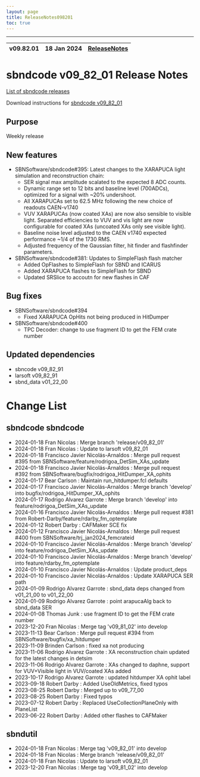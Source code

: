 ```yaml
---
layout: page
title: ReleaseNotes098201
toc: true
---
```


-----------------------------------------------------------------------------
| v09.82.01 | 18 Jan 2024 | [ReleaseNotes](ReleaseNotes098201.html) |
| --- | --- | --- |



sbndcode v09_82_01 Release Notes
=======================================================================================

[List of sbndcode releases](List_of_SBND_code_releases.html)

Download instructions for [sbndcode v09_82_01](http://scisoft.fnal.gov/scisoft/bundles/sbnd/v09_82_01/sbndcode-v09_82_01.html)

Purpose
---------------------------------------------------
Weekly release

New features
---------------------------------------------------
* SBNSoftware/sbndcode#395: Latest changes to the XARAPUCA light simulation and reconstruction chain:
  * SER signal max amplitude scalated to the expected 8 ADC counts.
  * Dynamic range set to 12 bits and baseline level (700ADCs), optimized for a signal with ~20% undershoot.
  * All XARAPUCAs set to 62.5 MHz following the new choice of readouts CAEN-v1740
  * VUV XARAPUCAs (now coated XAs) are now also sensible to visible light. Separated efficiencies to VUV and vis light are now configurable for coated XAs (uncoated XAs only see visible light).
  * Baseline noise level adjusted to the CAEN v1740 expected performance ~1/4 of the 1730 RMS.
  * Adjusted frequency of the Gaussian filter, hit finder and flashfinder parameters.
* SBNSoftware/sbndcode#381: Updates to SimpleFlash flash matcher
  * Added OpFlashes to SimpleFlash for SBND and ICARUS
  * Added XARAPUCA flashes to SimpleFlash for SBND
  * Updated SRSlice to accoutn for new flashes in CAF



Bug fixes
---------------------------------------------------
* SBNSoftware/sbndcode#394
  * Fixed XARAPUCA OpHits not being produced in HitDumper
* SBNSoftware/sbndcode#400
  * TPC Decoder: change to use fragment ID to get the FEM crate number 

Updated dependencies
---------------------------------------------------
* sbncode v09_82_91
* larsoft v09_82_91
* sbnd_data v01_22_00

Change List
==========================================

sbndcode sbndcode
---------------------------------------------------

* 2024-01-18  Fran Nicolas : Merge branch 'release/v09_82_01'
* 2024-01-18  Fran Nicolas : Update to larsoft v09_82_01
* 2024-01-18  Francisco Javier Nicolás-Arnaldos : Merge pull request #395 from SBNSoftware/feature/rodrigoa_DetSim_XAs_update
* 2024-01-18  Francisco Javier Nicolás-Arnaldos : Merge pull request #392 from SBNSoftware/bugfix/rodrigoa_HitDumper_XA_ophits
* 2024-01-17  Bear Carlson : Maintain run_hitdumper.fcl defaults
* 2024-01-17  Francisco Javier Nicolás-Arnaldos : Merge branch 'develop' into bugfix/rodrigoa_HitDumper_XA_ophits
* 2024-01-17  Rodrigo Alvarez Garrote : Merge branch 'develop' into feature/rodrigoa_DetSim_XAs_update
* 2024-01-16  Francisco Javier Nicolás-Arnaldos : Merge pull request #381 from Robert-Darby/feature/rdarby_fm_optemplate
* 2024-01-12  Robert Darby : CAFMaker SCE fix
* 2024-01-12  Francisco Javier Nicolás-Arnaldos : Merge pull request #400 from SBNSoftware/trj_jan2024_femcrateid
* 2024-01-10  Francisco Javier Nicolás-Arnaldos : Merge branch 'develop' into feature/rodrigoa_DetSim_XAs_update
* 2024-01-10  Francisco Javier Nicolás-Arnaldos : Merge branch 'develop' into feature/rdarby_fm_optemplate
* 2024-01-10  Francisco Javier Nicolás-Arnaldos : Update product_deps
* 2024-01-10  Francisco Javier Nicolás-Arnaldos : Update XARAPUCA SER path
* 2024-01-09  Rodrigo Alvarez Garrote : sbnd_data deps changed from v01_21_00 to v01_22_00
* 2024-01-09  Rodrigo Alvarez Garrote : point arapucaAlg back to sbnd_data SER
* 2024-01-08  Thomas Junk : use fragment ID to get the FEM crate number
* 2023-12-20  Fran Nicolas : Merge tag 'v09_81_02' into develop
* 2023-11-13  Bear Carlson : Merge pull request #394 from SBNSoftware/bugfix/xa_hitdumper
* 2023-11-09  Brinden Carlson : fixed xa not producing
* 2023-11-06  Rodrigo Alvarez Garrote : XA reconstruction chain updated for the latest changes in detsim
* 2023-11-06  Rodrigo Alvarez Garrote : XAs changed to daphne, support for VUV+Visible light in VUV/coated XAs added
* 2023-10-17  Rodrigo Alvarez Garrote : updated hitdumper XA ophit label
* 2023-09-18  Robert Darby : Added UseOldMetrics, fixed typos
* 2023-08-25  Robert Darby : Merged up to v09_77_00
* 2023-08-25  Robert Darby : Fixed typos
* 2023-07-12  Robert Darby : Replaced UseCollectionPlaneOnly with PlaneList
* 2023-06-22  Robert Darby : Added other flashes to CAFMaker

sbndutil
---------------------------------------------------

* 2024-01-18  Fran Nicolas : Merge tag 'v09_82_01' into develop
* 2024-01-18  Fran Nicolas : Merge branch 'release/v09_82_01'
* 2024-01-18  Fran Nicolas : Update to larsoft v09_82_01
* 2023-12-20  Fran Nicolas : Merge tag 'v09_81_02' into develop
